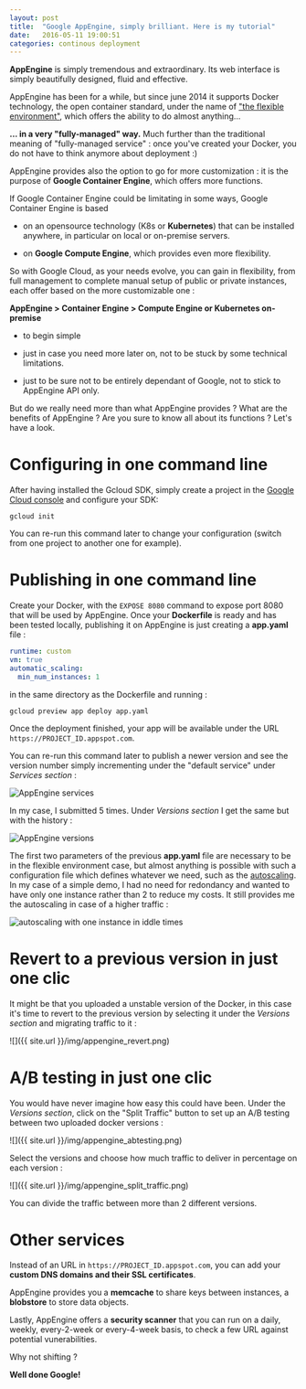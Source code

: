 ```yaml
---
layout: post
title:  "Google AppEngine, simply brilliant. Here is my tutorial"
date:   2016-05-11 19:00:51
categories: continous deployment
---
```


**AppEngine** is simply tremendous and extraordinary. Its web interface is simply beautifully designed, fluid and effective.

AppEngine has been for a while, but since june 2014 it supports Docker technology, the open container standard, under the name of ["the flexible environment"](https://cloud.google.com/appengine/docs/flexible/custom-runtimes/), which offers the ability to do almost anything...

**... in a very "fully-managed" way.** Much further than the traditional meaning of "fully-managed service" : once you've created your Docker, you do not have to think anymore about deployment :)

AppEngine provides also the option to go for more customization : it is the purpose of **Google Container Engine**, which offers more functions.

If Google Container Engine could be limitating in some ways, Google Container Engine is based

- on an opensource technology (K8s or **Kubernetes**) that can be installed anywhere, in particular on local or on-premise servers.

- on **Google Compute Engine**, which provides even more flexibility.

So with Google Cloud, as your needs evolve, you can gain in flexibility, from full management to complete manual setup of public or private instances, each offer based on the more customizable one :

  **AppEngine > Container Engine > Compute Engine or Kubernetes on-premise**

- to begin simple

- just in case you need more later on, not to be stuck by some technical limitations.

- just to be sure not to be entirely dependant of Google, not to stick to AppEngine API only.

But do we really need more than what AppEngine provides ? What are the benefits of AppEngine ? Are you sure to know all about its functions ? Let's have a look.


# Configuring in one command line

After having installed the Gcloud SDK, simply create a project in the [Google Cloud console](https://console.cloud.google.com) and configure your SDK:

    gcloud init

You can re-run this command later to change your configuration (switch from one project to another one for example).

# Publishing in one command line

Create your Docker, with the `EXPOSE 8080` command to expose port 8080 that will be used by AppEngine. Once your **Dockerfile** is ready and has been tested locally, publishing it on AppEngine is just creating a **app.yaml** file :

```yaml
runtime: custom
vm: true
automatic_scaling:
  min_num_instances: 1
```

in the same directory as the Dockerfile and running :

    gcloud preview app deploy app.yaml

Once the deployment finished, your app will be available under the URL `https://PROJECT_ID.appspot.com`.

You can re-run this command later to publish a newer version and see the version number simply incrementing under the "default service" under *Services section* :

![AppEngine services]({{site.url}}/img/appengine_versions.png)

In my case, I submitted 5 times. Under *Versions section* I get the same but with the history :

![AppEngine versions]({{site.url}}/img/appengine_versions.png)


The first two parameters of the previous **app.yaml** file are necessary to be in the flexible environment case, but almost anything is possible with such a configuration file which defines whatever we need, such as the [autoscaling](https://cloud.google.com/appengine/docs/python/config/appref#scaling_elements). In my case of a simple demo, I had no need for redondancy and wanted to have only one instance rather than 2 to reduce my costs. It still provides me the autoscaling in case of a higher traffic :

![autoscaling with one instance in iddle times]({{site.url}}/img/appengine_instances.png)

# Revert to a previous version in just one clic

It might be that you uploaded a unstable version of the Docker, in this case it's time to revert to the previous version by selecting it under the *Versions section* and migrating traffic to it :

![]({{ site.url }}/img/appengine_revert.png)

# A/B testing in just one clic

You would have never imagine how easy this could have been. Under the *Versions section*, click on the "Split Traffic" button to set up an A/B testing between two uploaded docker versions :

![]({{ site.url }}/img/appengine_abtesting.png)

Select the versions and choose how much traffic to deliver in percentage on each version :

![]({{ site.url }}/img/appengine_split_traffic.png)

You can divide the traffic between more than 2 different versions.

# Other services

Instead of an URL in `https://PROJECT_ID.appspot.com`, you can add your **custom DNS domains and their SSL certificates**.

AppEngine provides you a **memcache** to share keys between instances, a **blobstore** to store data objects.

Lastly, AppEngine offers a **security scanner** that you can run on a daily, weekly, every-2-week or every-4-week basis, to check a few URL against potential vunerabilities.

Why not shifting ?


**Well done Google!**
